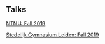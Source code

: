 
## Talks
[NTNU: Fall 2019](https://www.dropbox.com/s/ucs0xykllljiq3m/NTNU_talk_10042019.pdf?dl=0)

[Stedelijk Gymnasium Leiden: Fall 2019](https://www.dropbox.com/s/uiove0ycqr2qoda/Stedelijk_Gymnasium_Leiden_talk_11182019.pdf?dl=0)


